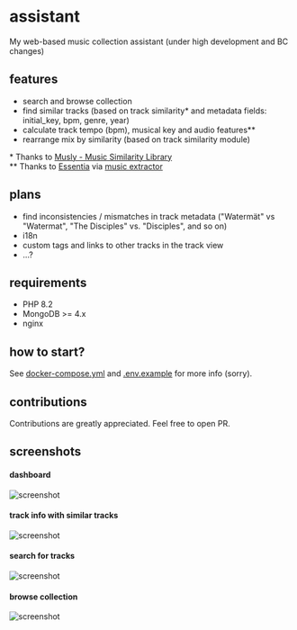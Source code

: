 # assistant
My web-based music collection assistant (under high development and BC changes)

## features
- search and browse collection
- find similar tracks (based on track similarity* and metadata fields: initial_key, bpm, genre, year)
- calculate track tempo (bpm), musical key and audio features**
- rearrange mix by similarity (based on track similarity module)

\* Thanks to [Musly - Music Similarity Library](https://github.com/dominikschnitzer/musly)  
\** Thanks to [Essentia](https://github.com/MTG/essentia) via [music extractor](https://github.com/MTG/essentia/blob/master/doc/sphinxdoc/streaming_extractor_music.rst)


## plans
- find inconsistencies / mismatches in track metadata ("Watermät" vs "Watermat", "The Disciples" vs. "Disciples", and so on)
- i18n
- custom tags and links to other tracks in the track view
- ...?

## requirements
- PHP 8.2
- MongoDB >= 4.x
- nginx

## how to start?

See [docker-compose.yml](https://github.com/iammordaty/assistant-web/blob/master/docker-compose.yml) 
and [.env.example](https://github.com/iammordaty/assistant-web/blob/master/.env.example) for more info (sorry).

## contributions
Contributions are greatly appreciated. Feel free to open PR.

## screenshots

#### dashboard
![screenshot](http://i.imgur.com/iyTds3w.png "Dashboard")

#### track info with similar tracks
![screenshot](http://i.imgur.com/vs80weq.png "Track")

#### search for tracks
![screenshot](http://i.imgur.com/diZJn6a.png "Search")

#### browse collection
![screenshot](http://i.imgur.com/lwRAgRz.png "Browse")

